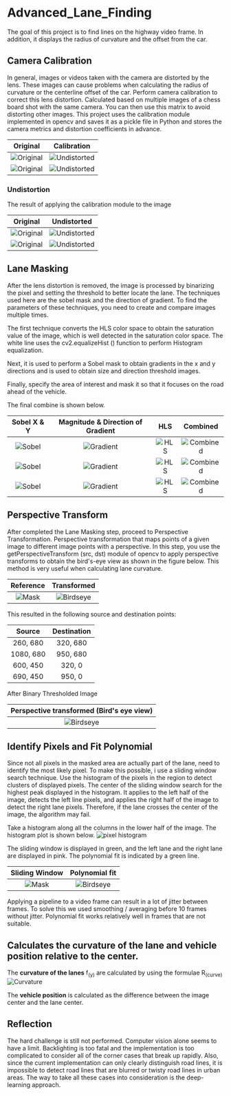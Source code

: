 # Advanced_Lane_Finding

The goal of this project is to find lines on the highway video frame. In addition, it displays the radius of curvature and the offset from the car.

## Camera Calibration

In general, images or videos taken with the camera are distorted by the lens. These images can cause problems when calculating the radius of curvature or the centerline offset of the car. Perform camera calibration to correct this lens distortion. Calculated based on multiple images of a chess board shot with the same camera. You can then use this matrix to avoid distorting other images.
This project uses the calibration module implemented in opencv and saves it as a pickle file in Python and stores the camera metrics and distortion coefficients in advance.

Original                      |  Calibration
:----------------------------:|:------------------------------:
![Original](camera_cal/calibration1.jpg)| ![Undistorted](checkboard_img/undis_15.png)
![Original](camera_cal/calibration6.jpg)| ![Undistorted](checkboard_img/undis_2.png)

### Undistortion

The result of applying the calibration module to the image

Original                      |  Undistorted
:----------------------------:|:------------------------------:
![Original](calib_out/out_1.png)| ![Undistorted](calib_out/out_un1.png)
![Original](calib_out/out_6.png)| ![Undistorted](calib_out/out_un6.png)

## Lane Masking

After the lens distortion is removed, the image is processed by binarizing the pixel and setting the threshold to better locate the lane. The techniques used here are the sobel mask and the direction of gradient. To find the parameters of these techniques, you need to create and compare images multiple times.

The first technique converts the HLS color space to obtain the saturation value of the image, which is well detected in the saturation color space. The white line uses the cv2.equalizeHist () function to perform Histogram equalization.

Next, it is used to perform a Sobel mask to obtain gradients in the x and y directions and is used to obtain size and direction threshold images.

Finally, specify the area of interest and mask it so that it focuses on the road ahead of the vehicle.

The final combine is shown below.

Sobel X & Y                   |  Magnitude & Direction of Gradient  | HLS    | Combined
:----------------------------:|:-----------------------------------:|:------:|:----------:
![Sobel](process_img/sobel_1.png)| ![Gradient](process_img/magn_2.png) | ![HLS](process_img/hls_3.png) | ![Combined](process_img/final_4.png)
![Sobel](process_img/sobel_11.png)| ![Gradient](process_img/magn_12.png) | ![HLS](process_img/hls_13.png) | ![Combined](process_img/final_14.png)
![Sobel](process_img/sobel_31.png)| ![Gradient](process_img/magn_32.png) | ![HLS](process_img/hls_33.png) | ![Combined](process_img/final_34.png)

## Perspective Transform

After completed the Lane Masking step, proceed to Perspective Transformation. Perspective transformation that maps points of a given image to different image points with a perspective. In this step, you use the getPerspectiveTransform (src, dst) module of opencv to apply perspective transforms to obtain the bird's-eye view as shown in the figure below. This method is very useful when calculating lane curvature.

Reference                     |  Transformed
:----------------------------:|:-----------------------------------------------------------:
![Mask](perspective/undist.png)| ![Birdseye](perspective/perspective.png)

This resulted in the following source and destination points:

| Source        | Destination   | 
|:-------------:|:-------------:| 
| 260, 680      | 320, 680      | 
| 1080, 680     | 950, 680      |
| 600, 450      | 320, 0        |
| 690, 450      | 950, 0        |

After Binary Thresholded Image

|Perspective transformed (Bird's eye view)
:----------------------------:|
![Birdseye](perspective/perspective_1.png)|

## Identify Pixels and Fit Polynomial

Since not all pixels in the masked area are actually part of the lane, need to identify the most likely pixel. To make this possible, i use a sliding window search technique. Use the histogram of the pixels in the region to detect clusters of displayed pixels. The center of the sliding window search for the highest peak displayed in the histogram. It applies to the left half of the image, detects the left line pixels, and applies the right half of the image to detect the right lane pixels. Therefore, if the lane crosses the center of the image, the algorithm may fail.

Take a histogram along all the columns in the lower half of the image. The histogram plot is shown below.
![pixel histogram](perspective/histogram.png?raw=true "pixel histogram")

The sliding window is displayed in green, and the left lane and the right lane are displayed in pink. The polynomial fit is indicated by a green line.

Sliding Window                     |Polynomial fit
:----------------------------:|:-----------------------------------------------------------:
![Mask](perspective/window.png)| ![Birdseye](perspective/slides_pers.png)

Applying a pipeline to a video frame can result in a lot of jitter between frames. To solve this we used smoothing / averaging before 10 frames without jitter. Polynomial fit works relatively well in frames that are not suitable.

## Calculates the curvature of the lane and vehicle position relative to the center.
The **curvature of the lanes** f<sub>(y)</sub> are calculated by using the formulae R<sub>(curve)</sub>
![Curvature](perspective/rcurve.png?raw=true "Curvature")

The **vehicle position** is calculated as the difference between the image center and the lane center.

## Reflection
The hard challenge is still not performed. Computer vision alone seems to have a limit. Backlighting is too fatal and the implementation is too complicated to consider all of the corner cases that break up rapidly. Also, since the current implementation can only clearly distinguish road lines, it is impossible to detect road lines that are blurred or twisty road lines in urban areas. The way to take all these cases into consideration is the deep-learning approach.

